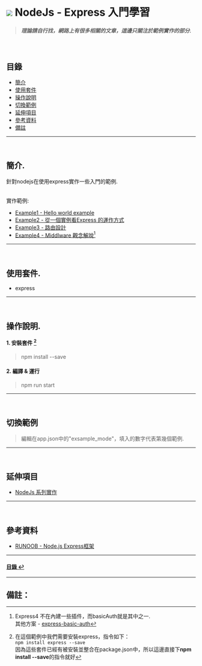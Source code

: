 # ![](https://drive.google.com/uc?id=10INx5_pkhMcYRdx_OO4rXNXxcsvPtBYq) NodeJs - Express 入門學習
> ##### 理論請自行找，網路上有很多相關的文章，這邊只關注於範例實作的部分.

<br>

<!--ts-->
## 目錄
* [簡介](#簡介)
* [使用套件](#使用套件)
* [操作說明](#操作說明)
* [切換範例](#切換範例)
* [延伸項目](#延伸項目)
* [參考資料](#參考資料)
* [備註](#備註)
<!--te-->

---
<br>

## 簡介.
針對nodejs在使用express實作一些入門的範例.<br>
<br>

實作範例:
- [Example1 - Hello world example](https://expressjs.com/en/starter/hello-world.html) <br>
- [Example2 - 從一個實例看Express 的運作方式](https://medium.com/web-design-zone/%E5%BE%9Enode-js-%E5%BE%9E%E4%B8%80%E5%80%8B%E5%AF%A6%E4%BE%8B%E7%9C%8Bexpress-%E7%9A%84%E9%81%8B%E4%BD%9C%E6%96%B9%E5%BC%8F-7c61cdd477f5) <br>
- [Example3 - 路由設計](https://ithelp.ithome.com.tw/articles/10307712) <br>
- [Example4 - Middlware 觀念解說](https://www.jollen.org/blog/2013/11/expressjs-middleware.html)[^1] <br>

---
<br>

## 使用套件.
- express

---
<br>

## 操作說明.
#### 1. 安裝套件 [^2]
> npm install --save

#### 2. 編譯 & 運行
> npm run start

---
<br>

## 切換範例
> 編輯在app.json中的"exsample_mode"，填入的數字代表第幾個範例.

---
<br>

## 延伸項目
* [NodeJs 系列實作](https://github.com/RC-Dev-Tech/nodejs-index) <br>

---
<br>

## 參考資料
* [RUNOOB - Node.js Express框架](https://www.runoob.com/nodejs/nodejs-express-framework.html) <br>

---
<!--ts-->
#### [目錄 ↩](#目錄)
<!--te-->
---
## 備註：

[^1]: Express4 不在內建一些插件，而basicAuth就是其中之一. <br>
其他方案 - [express-basic-auth](https://www.npmjs.com/package/express-basic-auth)
[^2]: 在這個範例中我們需要安裝express，指令如下：<br>
`npm install express --save` <br>
因為這些套件已經有被安裝並整合在package.json中，所以這邊直接下**npm install --save**的指令就好

